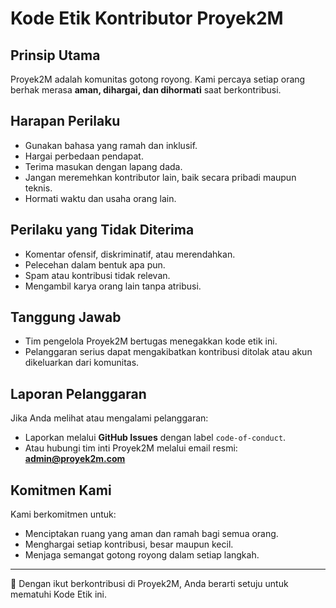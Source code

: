 # Kode Etik Kontributor Proyek2M

## Prinsip Utama

Proyek2M adalah komunitas gotong royong. Kami percaya setiap orang berhak merasa **aman, dihargai, dan dihormati** saat berkontribusi.

## Harapan Perilaku

- Gunakan bahasa yang ramah dan inklusif.
- Hargai perbedaan pendapat.
- Terima masukan dengan lapang dada.
- Jangan meremehkan kontributor lain, baik secara pribadi maupun teknis.
- Hormati waktu dan usaha orang lain.

## Perilaku yang Tidak Diterima

- Komentar ofensif, diskriminatif, atau merendahkan.
- Pelecehan dalam bentuk apa pun.
- Spam atau kontribusi tidak relevan.
- Mengambil karya orang lain tanpa atribusi.

## Tanggung Jawab

- Tim pengelola Proyek2M bertugas menegakkan kode etik ini.
- Pelanggaran serius dapat mengakibatkan kontribusi ditolak atau akun dikeluarkan dari komunitas.

## Laporan Pelanggaran

Jika Anda melihat atau mengalami pelanggaran:

- Laporkan melalui **GitHub Issues** dengan label `code-of-conduct`.
- Atau hubungi tim inti Proyek2M melalui email resmi: **admin@proyek2m.com**

## Komitmen Kami

Kami berkomitmen untuk:

- Menciptakan ruang yang aman dan ramah bagi semua orang.
- Menghargai setiap kontribusi, besar maupun kecil.
- Menjaga semangat gotong royong dalam setiap langkah.

---

💙 Dengan ikut berkontribusi di Proyek2M, Anda berarti setuju untuk mematuhi Kode Etik ini.
